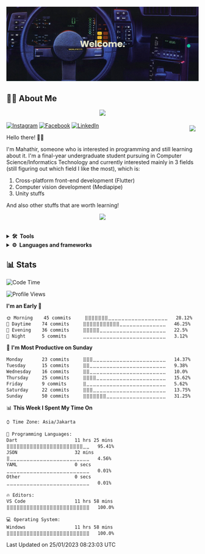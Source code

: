 


![alt text](https://github.com/achmadmahathirps/achmadmahathirps/blob/main/banner.png?raw=true)

## 👨‍💻 About Me

<p align="center">
  <img src="https://capsule-render.vercel.app/api?type=waving&color=gradient&height=60&section=header"/>
</p>

<a href="https://github.com/achmadmahathirps">
  <img align="right" style="margin:0.5rem" src="https://github-readme-stats.vercel.app/api/top-langs/?username=achmadmahathirps&hide=CMake,c%2B%2B,c,swift,kotlin,objective-c" />
</a>

[![Instagram](https://img.shields.io/badge/Instagram-%23E4405F.svg?style=for-the-badge&logo=Instagram&logoColor=white)](https://www.instagram.com/achmadmahathirps/)
[![Facebook](https://img.shields.io/badge/Facebook-%231877F2.svg?style=for-the-badge&logo=Facebook&logoColor=white)](https://web.facebook.com/jaya.jumpen/)
[![LinkedIn](https://img.shields.io/badge/linkedin-%230077B5.svg?style=for-the-badge&logo=linkedin&logoColor=white)](https://www.linkedin.com/in/achmadmahathirps/)

Hello there! 🙋‍♂️

I'm Mahathir, someone who is interested in programming and still learning about it. I'm a final-year undergraduate student pursuing in Computer Science/Informatics Technology and currently interested mainly in 3 fields (still figuring out which field I like the most), which is:
1. Cross-platform front-end development (Flutter)
3. Computer vision development (Mediapipe)
4. Unity stuffs

And also other stuffs that are worth learning!

<p align="center">
  <img src="https://capsule-render.vercel.app/api?type=waving&color=gradient&height=60&section=footer"/>
</p>
 
##
<details>
  <summary><b>🛠️&nbsp;&nbsp;Tools</b></summary>
  <br/>
  
  [![My Skills](https://skillicons.dev/icons?i=vscode,visualstudio,unity,androidstudio,git,linux&theme=light)](https://skillicons.dev)
  
</details>

<details>
  <summary><b>⚙&nbsp;&nbsp;Languages&nbsp;and&nbsp;frameworks</b></summary>
  <br>
  
  [![My Skills](https://skillicons.dev/icons?i=cs,javascript,py,dart,flutter&theme=light)](https://skillicons.dev)
</details>
 
## 📊 Stats

<!--START_SECTION:waka-->
![Code Time](http://img.shields.io/badge/Code%20Time-116%20hrs%2039%20mins-blue)

![Profile Views](http://img.shields.io/badge/Profile%20Views-0-blue)

**I'm an Early 🐤** 

```text
🌞 Morning    45 commits     ⣿⣿⣿⣿⣿⣿⣿⣀⣀⣀⣀⣀⣀⣀⣀⣀⣀⣀⣀⣀⣀⣀⣀⣀⣀   28.12% 
🌆 Daytime    74 commits     ⣿⣿⣿⣿⣿⣿⣿⣿⣿⣿⣿⣀⣀⣀⣀⣀⣀⣀⣀⣀⣀⣀⣀⣀⣀   46.25% 
🌃 Evening    36 commits     ⣿⣿⣿⣿⣿⣀⣀⣀⣀⣀⣀⣀⣀⣀⣀⣀⣀⣀⣀⣀⣀⣀⣀⣀⣀   22.5% 
🌙 Night      5 commits      ⣀⣀⣀⣀⣀⣀⣀⣀⣀⣀⣀⣀⣀⣀⣀⣀⣀⣀⣀⣀⣀⣀⣀⣀⣀   3.12%

```
📅 **I'm Most Productive on Sunday** 

```text
Monday       23 commits     ⣿⣿⣿⣀⣀⣀⣀⣀⣀⣀⣀⣀⣀⣀⣀⣀⣀⣀⣀⣀⣀⣀⣀⣀⣀   14.37% 
Tuesday      15 commits     ⣿⣿⣀⣀⣀⣀⣀⣀⣀⣀⣀⣀⣀⣀⣀⣀⣀⣀⣀⣀⣀⣀⣀⣀⣀   9.38% 
Wednesday    16 commits     ⣿⣿⣀⣀⣀⣀⣀⣀⣀⣀⣀⣀⣀⣀⣀⣀⣀⣀⣀⣀⣀⣀⣀⣀⣀   10.0% 
Thursday     25 commits     ⣿⣿⣿⣿⣀⣀⣀⣀⣀⣀⣀⣀⣀⣀⣀⣀⣀⣀⣀⣀⣀⣀⣀⣀⣀   15.62% 
Friday       9 commits      ⣿⣀⣀⣀⣀⣀⣀⣀⣀⣀⣀⣀⣀⣀⣀⣀⣀⣀⣀⣀⣀⣀⣀⣀⣀   5.62% 
Saturday     22 commits     ⣿⣿⣿⣀⣀⣀⣀⣀⣀⣀⣀⣀⣀⣀⣀⣀⣀⣀⣀⣀⣀⣀⣀⣀⣀   13.75% 
Sunday       50 commits     ⣿⣿⣿⣿⣿⣿⣿⣀⣀⣀⣀⣀⣀⣀⣀⣀⣀⣀⣀⣀⣀⣀⣀⣀⣀   31.25%

```


📊 **This Week I Spent My Time On** 

```text
⌚︎ Time Zone: Asia/Jakarta

💬 Programming Languages: 
Dart                     11 hrs 25 mins      ⣿⣿⣿⣿⣿⣿⣿⣿⣿⣿⣿⣿⣿⣿⣿⣿⣿⣿⣿⣿⣿⣿⣿⣀⣀   95.41% 
JSON                     32 mins             ⣿⣀⣀⣀⣀⣀⣀⣀⣀⣀⣀⣀⣀⣀⣀⣀⣀⣀⣀⣀⣀⣀⣀⣀⣀   4.56% 
YAML                     0 secs              ⣀⣀⣀⣀⣀⣀⣀⣀⣀⣀⣀⣀⣀⣀⣀⣀⣀⣀⣀⣀⣀⣀⣀⣀⣀   0.01% 
Other                    0 secs              ⣀⣀⣀⣀⣀⣀⣀⣀⣀⣀⣀⣀⣀⣀⣀⣀⣀⣀⣀⣀⣀⣀⣀⣀⣀   0.01%

🔥 Editors: 
VS Code                  11 hrs 58 mins      ⣿⣿⣿⣿⣿⣿⣿⣿⣿⣿⣿⣿⣿⣿⣿⣿⣿⣿⣿⣿⣿⣿⣿⣿⣿   100.0%

💻 Operating System: 
Windows                  11 hrs 58 mins      ⣿⣿⣿⣿⣿⣿⣿⣿⣿⣿⣿⣿⣿⣿⣿⣿⣿⣿⣿⣿⣿⣿⣿⣿⣿   100.0%

```


 Last Updated on 25/01/2023 08:23:03 UTC
<!--END_SECTION:waka-->

<!--
**achmadmahathirps/achmadmahathirps** is a ✨ _special_ ✨ repository because its `README.md` (this file) appears on your GitHub profile.

Here are some ideas to get you started:

- 🔭 I’m currently working on ...
- 🌱 I’m currently learning ...
- 👯 I’m looking to collaborate on ...
- 🤔 I’m looking for help with ...
- 💬 Ask me about ...
- 📫 How to reach me: ...
- 😄 Pronouns: ...
- ⚡ Fun fact: ...
-->
